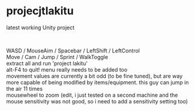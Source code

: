 # projecjtlakitu

latest working Unity project

<br>

WASD / MouseAim / Spacebar / LeftShift / LeftControl <br>
Move / Cam / Jump / Sprint / WalkToggle <br>
extract all and run 'project lakitu' <br>
alt-F4 to quit! menu really needs to be added too <br>
movement values are currently a bit odd (to be fine tuned), but are way more capable of being modified by items/equipment. this guy can jump in the air 11 times <br>
mousewheel to zoom (edit, i just tested on a second machine and the mouse sensitivity was not good, so i need to add a sensitivity setting too) <br>
